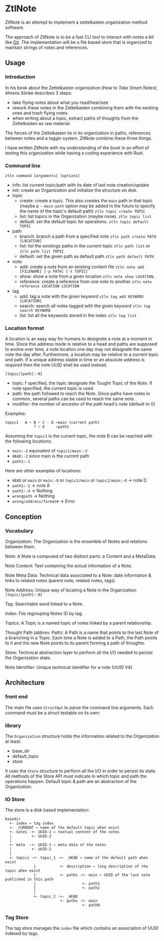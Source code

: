 # ZtlNote

ZtlNote is an attempt to implement a zettelkasten organization method software. 

The approach of ZtlNote is to be a fast CLI tool to interact with notes a bit like [Git](https://git-scm.com/). 
The implementation will be a file based store that is organized to maintain strings of notes and references.

## Usage

### Introduction

In his book about the Zettelkasten organization (*How to Take Smart Notes*), Ahrens Sönke describes 3 steps:

- take flying notes about what you read/hear/see 
- rework these notes in the Zettelkasten combining them with the existing ones and trash flying notes
- when writing about a topic, extract paths of thoughts from the Zettelkasten as raw material.

The forces of the Zettelkasten lie in its organization in paths, references between notes and a taggin system. ZtlNote combine these three things.

I have written ZtlNote with my understanding of the book in an effort of testing this organization while having a coding experience with Rust.

### Command line

    ztln command [arguments] [options]

 * info: list current topic/path with its date of last note creation/update
 * init: create an Organization and initialize the structure on disk.
 * topic
    * create: create a topic. This also creates the `main` path in that topic (maybe a `--main-path` option may be added in the future to specify the name of the topic's default path) `ztln topic create TOPIC`
    * list: list topics in the Organization (maybe none). `ztln topic list`
    * default: set the default topic for operations. `ztln topic default TOPIC`
 * path
    * branch: branch a path from a specified note `ztln path create PATH [LOCATION]`
    * list: list the existings paths in the current topic `ztln path list` or `ztln path list TOPIC`
    * default: set the given path as default path `ztln path default PATH`
 * note:
    * add: create a note from an existing content file `ztln note add [FILENAME] [-p PATH] [-t TOPIC]`
    * show: show a note from a given location `ztln note show LOCATION`.
    * reference: create a reference from one note to another `ztln note reference LOCATION LOCATION`
 * tag
    * add: tag a note with the given keyword `ztln tag add KEYWORD [LOCATION]`
    * search: search all notes tagged with the given keyword `ztln tag search KEYWORD`
    * list: list all the keywords stored in the index `ztln tag list`

### Location format

A location is an easy way for humans to designate a note at a moment in time. Since this address mode is relative to a head and paths are supposed to evolve over time, a note location one day may not designate the same note the day after. Furthermore, a location may be relative to a current topic and path. If a unique address stable in time or an absolute address is required then the note UUID shall be used instead. 

`[topic/]path[:-N]`

 - topic: f specified, the topic designate the Tought Topic of the Note. If note specified, the current topic is used.
 - path: the path followed to reach the Note. Since paths have notes in common, several paths can be used to reach the same note.
 - modifier: the number of ancestor of the path head's note (default to 0)

 Examples:
    
    topic1   A ─ B ─ C - D ←main (current path)
                 └ ─ E     ←path1

Assuming the `topic1` is the current topic, the note B can be reached with the following locations:

 * `main:-2` equivalent of `topic1/main:-2`
 * `HEAD:-2` since main is the current path
 * `path1:-1`

Here are other examples of locations:

 * `HEAD` or `main` or `main:-0` or `topic1/main` or `topic1/main:-0` → note D
 * `path1:-2` → note A
 * `path1:-4` → Nothing
 * `wrongpath` → Nothing
 * `wrong/address/format#` → Error


## Conception 

### Vocabulary

Organization:
    The Organization is the ensemble of Notes and relations between them.

Note:
    A Note is composed of two distinct parts: a Content and a MetaData.

Note Content:
    Text containing the actual information of a Note. 

Note Meta Data:
    Technical data associated to a Note: date information & links to related notes (parent note, related notes, tags)

Note Address:
    Unique way of locating a Note in the Organization. `[topic/]path[:-N]`

Tag:
    Searchable word linked to a Note.

Index:
    File regrouping Notes ID by tag.

Topics:
    A Topic is a named topic of notes linked by a parent relationship.

Thought Path (abbrev. Path):
    A Path is a name that points to the last Note of a branching in a Topic. Each time a Note is added to a Path, the Path points to it and the new Note points to its parent forming a path of thoughts.

Store:
    Technical abstraction layer to perform all the I/O needed to persist the Organization state.

Note Identifier:
    Unique technical identifier for a note (UUID V4).

## Architecture

### front end

The main file uses `StructOpt` to parse the command line arguments. Each command must be a struct testable on its own:

### library

The `Organization` structure holds the information related to the Organization at least:
 * base_dir
 * default_topic
 * store

 It uses the `Store` structure to perform all the I/O in order to persist its state. All methods of the Store API must indicate in which topic and path the operations happen. Default topic & path are an abstraction of the Organization.

### IO Store

The store is a disk based implementation:

```
basedir
  +- index ← tag index
  +- _CURRENT ← name of the default topic when exist
  +- notes -+- UUID-1 ← textual content of the notes
  |         +- UUID-2
  |
  +- meta  -+- UUID-1 ← meta data of the notes
  |         +- UUID-2  
  |
  +- topics -+- topic_1 -+- _HEAD ← name of the default path when exist
             |           +- description ← long description of the topic when exist
             |           +- paths -+- main ← UUID of the last note published in this path
             |                     +- path1
             |                     +- path2
             |
             +- topic_2 -+- _HEAD
                         +- paths -+- main
                                   +- pathN
```

### Tag Store

The tag store manages the `index` file which contains an association of UUID indexed by tags.
